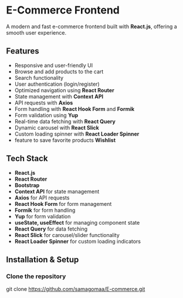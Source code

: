 # E-Commerce Frontend

A modern and fast e-commerce frontend built with **React.js**, offering a smooth user experience.

## Features
- Responsive and user-friendly UI  
- Browse and add products to the cart  
- Search functionality  
- User authentication (login/register)  
- Optimized navigation using **React Router**  
- State management with **Context API**  
- API requests with **Axios**  
- Form handling with **React Hook Form** and **Formik**  
- Form validation using **Yup**  
- Real-time data fetching with **React Query**  
- Dynamic carousel with **React Slick**  
- Custom loading spinner with **React Loader Spinner**  
- feature to save favorite products  **Wishlist**

## Tech Stack
- **React.js**   
- **React Router**  
- **Bootstrap**   
- **Context API** for state management  
- **Axios** for API requests  
- **React Hook Form** for form management  
- **Formik** for form handling  
- **Yup** for form validation  
- **useState, useEffect** for managing component state  
- **React Query** for data fetching  
- **React Slick** for carousel/slider functionality  
- **React Loader Spinner** for custom loading indicators  

## Installation & Setup

### Clone the repository

git clone https://github.com/samagomaa/E-commerce.git
